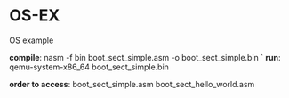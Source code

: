 # OS-EX
 OS example

**compile**:
	nasm -f bin boot_sect_simple.asm -o boot_sect_simple.bin
`
**run**:
	qemu-system-x86_64 boot_sect_simple.bin

**order to access**:
	boot_sect_simple.asm
	boot_sect_hello_world.asm
